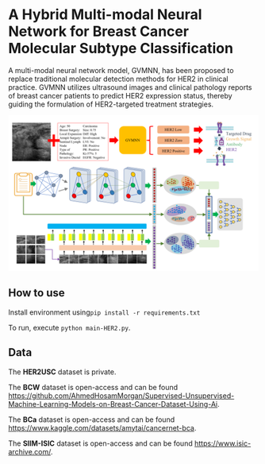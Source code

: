 # A Hybrid Multi-modal Neural Network for Breast Cancer Molecular Subtype Classification

A multi-modal neural network model, GVMNN, has been proposed to replace traditional molecular detection methods for HER2 in clinical practice. GVMNN utilizes ultrasound images and clinical pathology reports of breast cancer patients to predict HER2 expression status, thereby guiding the formulation of HER2-targeted treatment strategies.

![image](https://github.com/JinlinYY/GVMNN/blob/main/png/GVMNN-Graphical_Abstract.png)

## How to use

Install environment using`pip install -r requirements.txt`

To run, execute `python main-HER2.py`.

## Data

The **HER2USC** dataset is private.

The **BCW** dataset is open-access and can be found https://github.com/AhmedHosamMorgan/Supervised-Unsupervised-Machine-Learning-Models-on-Breast-Cancer-Dataset-Using-Ai.

The **BCa** dataset is open-access and can be found https://www.kaggle.com/datasets/amytai/cancernet-bca.

The **SIIM-ISIC** dataset is open-access and can be found https://www.isic-archive.com/.



